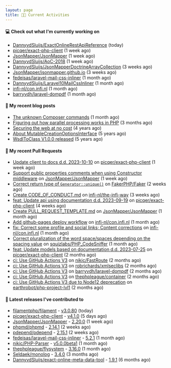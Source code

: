 ```yaml
---
layout: page
title: 👨‍💻 Current Activities
---
```


#### 💻 Check out what I'm currently working on

- [DannyvdSluijs/ExactOnlineRestApiReference](https://github.com/DannyvdSluijs/ExactOnlineRestApiReference) (today)
- [picqer/exact-php-client](https://github.com/picqer/exact-php-client) (1 week ago)
- [JsonMapper/JsonMapper](https://github.com/JsonMapper/JsonMapper) (1 week ago)
- [DannyvdSluijs/AoC-2018](https://github.com/DannyvdSluijs/AoC-2018) (1 week ago)
- [DannyvdSluijs/JsonMapperDoctrineArrayCollection](https://github.com/DannyvdSluijs/JsonMapperDoctrineArrayCollection) (3 weeks ago)
- [JsonMapper/jsonmapper.github.io](https://github.com/JsonMapper/jsonmapper.github.io) (3 weeks ago)
- [fedeisas/laravel-mail-css-inliner](https://github.com/fedeisas/laravel-mail-css-inliner) (1 month ago)
- [DannyvdSluijs/Laravel10MailCssInliner](https://github.com/DannyvdSluijs/Laravel10MailCssInliner) (1 month ago)
- [infi-nl/con.infi.nl](https://github.com/infi-nl/con.infi.nl) (1 month ago)
- [barryvdh/laravel-dompdf](https://github.com/barryvdh/laravel-dompdf) (1 month ago)


#### 📜 My recent blog posts

- [The unknown Composer commands](/2023/08/25/the-unknown-composer-commands.html) (1 month ago)
- [Figuring out how parallel processing works in PHP](/2023/06/21/figuring-out-how-parallel-processing-works-in-php.html) (3 months ago)
- [Securing the web at no cost](/2019/02/04/securing-the-web-at-no-cost.html) (4 years ago)
- [About MutableCreationOptionsInterface](/2018/10/15/about-mutable-creation-options-interface.html) (5 years ago)
- [WsdlToClass V1.0.0 released](/2018/01/11/wsdl-to-class-v1-0-0.html) (5 years ago)

#### 🔨 My recent Pull Requests

- [Update client to docs d.d. 2023-10-10](https://github.com/picqer/exact-php-client/pull/622) on [picqer/exact-php-client](https://github.com/picqer/exact-php-client) (1 week ago)
- [Support public properties comments when using Constructor middleware](https://github.com/JsonMapper/JsonMapper/pull/171) on [JsonMapper/JsonMapper](https://github.com/JsonMapper/JsonMapper) (1 week ago)
- [Correct return type of `Generator::unique()`](https://github.com/FakerPHP/Faker/pull/787) on [FakerPHP/Faker](https://github.com/FakerPHP/Faker) (2 weeks ago)
- [Create CODE_OF_CONDUCT.md](https://github.com/infi-nl/the-infi-way/pull/97) on [infi-nl/the-infi-way](https://github.com/infi-nl/the-infi-way) (3 weeks ago)
- [feat: Update api using documentation d.d. 2023-09-19](https://github.com/picqer/exact-php-client/pull/620) on [picqer/exact-php-client](https://github.com/picqer/exact-php-client) (4 weeks ago)
- [Create PULL_REQUEST_TEMPLATE.md](https://github.com/JsonMapper/JsonMapper/pull/170) on [JsonMapper/JsonMapper](https://github.com/JsonMapper/JsonMapper) (1 month ago)
- [Add github-pages deploy workflow](https://github.com/infi-nl/con.infi.nl/pull/2) on [infi-nl/con.infi.nl](https://github.com/infi-nl/con.infi.nl) (1 month ago)
- [fix: Correct some profile and social links; Content corrections](https://github.com/infi-nl/con.infi.nl/pull/1) on [infi-nl/con.infi.nl](https://github.com/infi-nl/con.infi.nl) (1 month ago)
- [Correct pluralization of the word space/spaces depending on the spacing value](https://github.com/squizlabs/PHP_CodeSniffer/pull/3881) on [squizlabs/PHP_CodeSniffer](https://github.com/squizlabs/PHP_CodeSniffer) (1 month ago)
- [feat: Update models based on documentation d.d. 2023-07-25](https://github.com/picqer/exact-php-client/pull/615) on [picqer/exact-php-client](https://github.com/picqer/exact-php-client) (2 months ago)
- [ci: Use GitHub Actions V3](https://github.com/nikic/FastRoute/pull/257) on [nikic/FastRoute](https://github.com/nikic/FastRoute) (2 months ago)
- [ci: Use GitHub Actions V3](https://github.com/robrichards/xmlseclibs/pull/253) on [robrichards/xmlseclibs](https://github.com/robrichards/xmlseclibs) (2 months ago)
- [ci: Use GitHub Actions V3](https://github.com/barryvdh/laravel-dompdf/pull/990) on [barryvdh/laravel-dompdf](https://github.com/barryvdh/laravel-dompdf) (2 months ago)
- [ci: Use GitHub Actions V3](https://github.com/thephpleague/container/pull/252) on [thephpleague/container](https://github.com/thephpleague/container) (2 months ago)
- [ci: Use GitHub Actions V3 due to Node12 deprecation](https://github.com/earthrobot/php-project-lvl1/pull/1) on [earthrobot/php-project-lvl1](https://github.com/earthrobot/php-project-lvl1) (2 months ago)


#### 🔭 Latest releases I've contributed to

- [filamentphp/filament](https://github.com/filamentphp/filament) - [v3.0.80](https://github.com/filamentphp/filament/releases/tag/v3.0.80) (today)
- [picqer/exact-php-client](https://github.com/picqer/exact-php-client) - [v4.1.0](https://github.com/picqer/exact-php-client/releases/tag/v4.1.0) (5 days ago)
- [JsonMapper/JsonMapper](https://github.com/JsonMapper/JsonMapper) - [2.20.0](https://github.com/JsonMapper/JsonMapper/releases/tag/2.20.0) (1 week ago)
- [phpmd/phpmd](https://github.com/phpmd/phpmd) - [2.14.1](https://github.com/phpmd/phpmd/releases/tag/2.14.1) (2 weeks ago)
- [pdepend/pdepend](https://github.com/pdepend/pdepend) - [2.15.1](https://github.com/pdepend/pdepend/releases/tag/2.15.1) (2 weeks ago)
- [fedeisas/laravel-mail-css-inliner](https://github.com/fedeisas/laravel-mail-css-inliner) - [5.2.1](https://github.com/fedeisas/laravel-mail-css-inliner/releases/tag/5.2.1) (1 month ago)
- [nikic/PHP-Parser](https://github.com/nikic/PHP-Parser) - [v5.0.0beta1](https://github.com/nikic/PHP-Parser/releases/tag/v5.0.0beta1) (1 month ago)
- [thephpleague/flysystem](https://github.com/thephpleague/flysystem) - [3.16.0](https://github.com/thephpleague/flysystem/releases/tag/3.16.0) (1 month ago)
- [Seldaek/monolog](https://github.com/Seldaek/monolog) - [3.4.0](https://github.com/Seldaek/monolog/releases/tag/3.4.0) (3 months ago)
- [DannyvdSluijs/exact-online-meta-data-tool](https://github.com/DannyvdSluijs/exact-online-meta-data-tool) - [1.9.1](https://github.com/DannyvdSluijs/exact-online-meta-data-tool/releases/tag/1.9.1) (6 months ago)